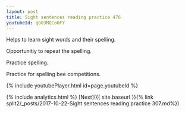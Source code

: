 ```yaml
---
layout: post
title: Sight sentences reading practice 476
youtubeId: qGO3MQCo0FY
---
```

 
 
Helps to learn sight words and their spelling.

Opportunitiy to repeat the spelling. 

Practice spelling. 
 
Practice for spelling bee competitions. 
 
{% include youtubePlayer.html id=page.youtubeId %}
 
 
{% include analytics.html %} 
[Next]({{ site.baseurl }}{% link  split2/_posts/2017-10-22-Sight sentences reading practice 307.md%})
 
